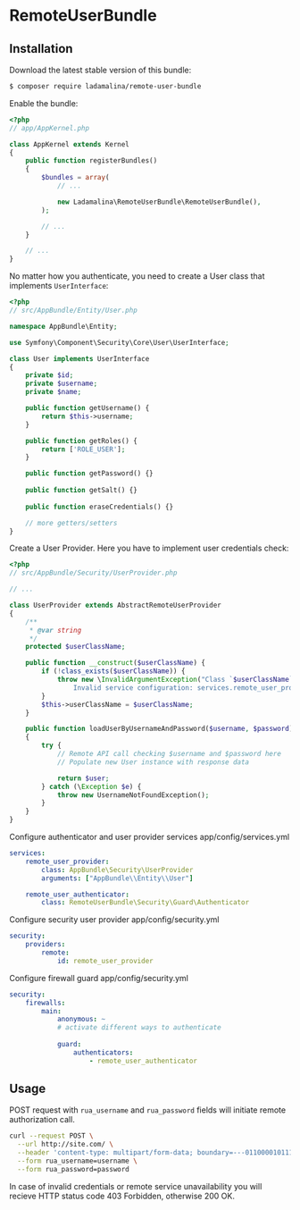 # RemoteUserBundle

## Installation

Download the latest stable version of this bundle:

```bash
$ composer require ladamalina/remote-user-bundle
```

Enable the bundle:

```php
<?php
// app/AppKernel.php

class AppKernel extends Kernel
{
    public function registerBundles()
    {
        $bundles = array(
            // ...

            new Ladamalina\RemoteUserBundle\RemoteUserBundle(),
        );

        // ...
    }

    // ...
}
```

No matter how you authenticate, you need to create a User class that implements `UserInterface`:

```php
<?php
// src/AppBundle/Entity/User.php

namespace AppBundle\Entity;

use Symfony\Component\Security\Core\User\UserInterface;

class User implements UserInterface
{
    private $id;
    private $username;
    private $name;

    public function getUsername() {
        return $this->username;
    }

    public function getRoles() {
        return ['ROLE_USER'];
    }

    public function getPassword() {}
    
    public function getSalt() {}
    
    public function eraseCredentials() {}

    // more getters/setters
}
```

Create a User Provider. Here you have to implement user credentials check:

```php
<?php
// src/AppBundle/Security/UserProvider.php

// ...

class UserProvider extends AbstractRemoteUserProvider
{
    /**
     * @var string
     */
    protected $userClassName;

    public function __construct($userClassName) {
        if (!class_exists($userClassName)) {
            throw new \InvalidArgumentException("Class `$userClassName` does not exists. 
                Invalid service configuration: services.remote_user_provider");
        }
        $this->userClassName = $userClassName;
    }

    public function loadUserByUsernameAndPassword($username, $password)
    {
        try {
            // Remote API call checking $username and $password here
            // Populate new User instance with response data

            return $user;
        } catch (\Exception $e) {
            throw new UsernameNotFoundException();
        }
    }
}
```

Configure authenticator and user provider services app/config/services.yml

```yaml
services:
    remote_user_provider:
        class: AppBundle\Security\UserProvider
        arguments: ["AppBundle\\Entity\\User"]

    remote_user_authenticator:
        class: RemoteUserBundle\Security\Guard\Authenticator
```

Configure security user provider app/config/security.yml

```yaml
security:
    providers:
        remote:
            id: remote_user_provider
```

Configure firewall guard app/config/security.yml

```yaml
security:
    firewalls:
        main:
            anonymous: ~
            # activate different ways to authenticate
            
            guard:
                authenticators:
                    - remote_user_authenticator
```

## Usage

POST request with `rua_username` and `rua_password` fields will initiate remote authorization call.

```bash
curl --request POST \
  --url http://site.com/ \
  --header 'content-type: multipart/form-data; boundary=---011000010111000001101001' \
  --form rua_username=username \
  --form rua_password=password
```

In case of invalid credentials or remote service unavailability you will recieve HTTP status code 403 Forbidden, otherwise 200 OK.
